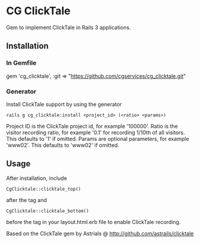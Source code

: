 # CG ClickTale
Gem to implement ClickTale in Rails 3 applications.

## Installation
### In Gemfile
gem 'cg_clicktale', :git => "https://github.com/cgservices/cg_clicktale.git"

### Generator
Install ClickTale support by using the generator

    rails g cg_clicktale:install <project_id> (<ratio> <params>)

Project ID is the ClickTale project id, for example '100000'.
Ratio is the visitor recording ratio, for example '0.1' for recording 1/10th of all visitors. This defaults to '1' if omitted.
Params are optional parameters, for example 'www02'. This defaults to 'www02' if omitted.

## Usage
After installation, include

    CgClicktale::clicktale_top()

after the <body> tag and

    CgClicktale::clicktale_bottom()

before the </body> tag in your layout.html.erb file to enable ClickTale recording.


Based on the ClickTale gem by Astrials @ http://github.com/astrails/clicktale